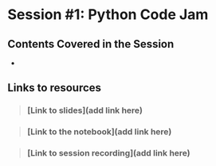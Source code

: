 # Session #1: Python Code Jam

## Contents Covered in the Session
*


## Links to resources

> ### [Link to slides](add link here)

> ### [Link to the notebook](add link here)

> ### [Link to session recording](add link here)

